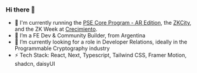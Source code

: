 ### Hi there 👋
- 🔭 I'm currently running the [PSE Core Program - AR Edition](https://pse-team.notion.site/PSE-Core-Program-2024-64ae61c3d7e74bf4bf9c15914ef22460), the [ZKCity](https://www.zkcity.xyz/), and the ZK Week at [Crecimiento](https://www.aleph.crecimiento.build/).
- 🌱 I’m a FE Dev & Community Builder, from Argentina
- 🔐 I’m currently looking for a role in Developer Relations, ideally in the Programmable Cryptography industry 
- ⚡ Tech Stack: React, Next, Typescript, Tailwind CSS, Framer Motion, shadcn, daisyUI
<!--
**lucilapastore/lucilapastore** is a ✨ _special_ ✨ repository because its `README.md` (this file) appears on your GitHub profile.
- 🤔 I’m looking for help with ...
- 💬 Ask me about ...
- 😄 I’d especially love to work at a startup on a tight-knit team where I can make an impact quickly 🚀

- 📫 How to reach me: ...
-->
